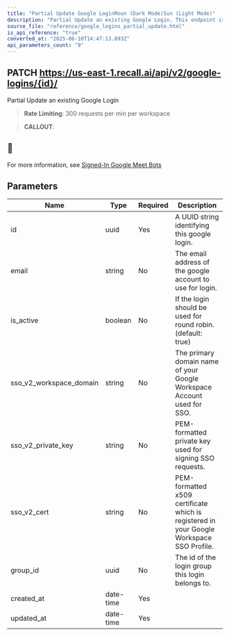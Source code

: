 ```yaml
---
title: "Partial Update Google LoginMoon (Dark Mode)Sun (Light Mode)"
description: "Partial Update an existing Google Login. This endpoint is rate limited to: 300 requests per min per workspace"
source_file: "reference/google_logins_partial_update.html"
is_api_reference: "true"
converted_at: "2025-06-10T14:47:13.893Z"
api_parameters_count: "9"
---
```

## PATCH https://us-east-1.recall.ai/api/v2/google-logins/{id}/

Partial Update an existing Google Login

> **Rate Limiting**: 300 requests per min per workspace

> **CALLOUT**:

## 📘

For more information, see [Signed-In Google Meet Bots](/docs/google-meet-login-getting-started.md)
## Parameters

| Name | Type | Required | Description |
| --- | --- | --- | --- |
| id | uuid | Yes | A UUID string identifying this google login. |
| email | string | No | The email address of the google account to use for login. |
| is_active | boolean | No | If the login should be used for round robin. (default: true) |
| sso_v2_workspace_domain | string | No | The primary domain name of your Google Workspace Account used for SSO. |
| sso_v2_private_key | string | No | PEM-formatted private key used for signing SSO requests. |
| sso_v2_cert | string | No | PEM-formatted x509 certificate which is registered in your Google Workspace SSO Profile. |
| group_id | uuid | No | The id of the login group this login belongs to. |
| created_at | date-time | Yes |  |
| updated_at | date-time | Yes |  |
